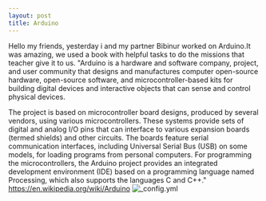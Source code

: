 ```yaml
---
layout: post
title: Arduino
---
```

Hello my friends, yesterday i and my partner Bibinur worked on Arduino.It was amazing, we used a book with helpful tasks to do the missions that teacher give it to us.
"Arduino is a hardware and software company, project, and user community that designs and manufactures computer open-source hardware, open-source software, and microcontroller-based kits for building digital devices and interactive objects that can sense and control physical devices.

The project is based on microcontroller board designs, produced by several vendors, using various microcontrollers. These systems provide sets of digital and analog I/O pins that can interface to various expansion boards (termed shields) and other circuits. The boards feature serial communication interfaces, including Universal Serial Bus (USB) on some models, for loading programs from personal computers. For programming the microcontrollers, the Arduino project provides an integrated development environment (IDE) based on a programming language named Processing, which also supports the languages C and C++."
https://en.wikipedia.org/wiki/Arduino
![_config.yml](https://upload.wikimedia.org/wikipedia/commons/thumb/8/87/Arduino_Logo.svg/2000px-Arduino_Logo.svg.png)
